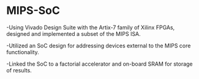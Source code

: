 # MIPS-SoC

-Using Vivado Design Suite with the Artix-7 family of Xilinx FPGAs, designed and implemented a subset of the MIPS ISA.


-Utilized an SoC design for addressing devices external to the MIPS core functionality.


-Linked the SoC to a factorial accelerator and on-board SRAM for storage of results.